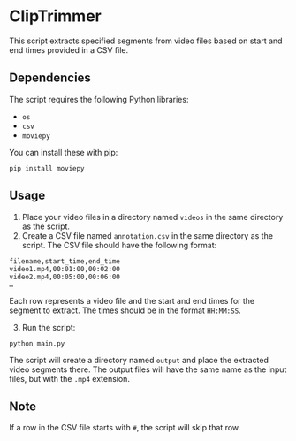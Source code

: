 # ClipTrimmer
This script extracts specified segments from video files based on start and end times provided in a CSV file.

## Dependencies

The script requires the following Python libraries:

- `os`
- `csv`
- `moviepy`

You can install these with pip:
```
pip install moviepy
```

## Usage

1. Place your video files in a directory named `videos` in the same directory as the script.
2. Create a CSV file named `annotation.csv` in the same directory as the script. The CSV file should have the following format:

```
filename,start_time,end_time
video1.mp4,00:01:00,00:02:00
video2.mp4,00:05:00,00:06:00
…
```

Each row represents a video file and the start and end times for the segment to extract. The times should be in the format `HH:MM:SS`.

3. Run the script:

```
python main.py
```


The script will create a directory named `output` and place the extracted video segments there. The output files will have the same name as the input files, but with the `.mp4` extension.

## Note

If a row in the CSV file starts with `#`, the script will skip that row.
